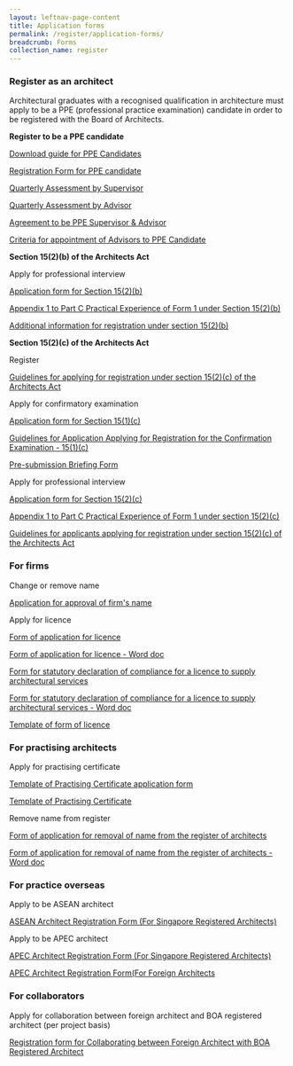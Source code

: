 ```yaml
---
layout: leftnav-page-content
title: Application forms
permalink: /register/application-forms/
breadcrumb: Forms
collection_name: register
---
```


### **Register as an architect**

Architectural graduates with a recognised qualification in architecture must apply to be a PPE (professional practice examination) candidate in order to be registered with the Board of Architects.

**Register to be a PPE candidate** 

[Download guide for PPE Candidates]({{site.baseurl}}/files/general-info.pdf)

[Registration Form for PPE candidate]({{site.baseurl}}/files/registration_ppe.pdf)

[Quarterly Assessment by Supervisor]({{site.baseurl}}/files/appendix_a_supervisor.doc)

[Quarterly Assessment by Advisor]({{site.baseurl}}/files/appendix_b_advisor.doc)

[Agreement to be PPE Supervisor & Advisor]({{site.baseurl}}/files/agreement_ppe_supervisor.pdf)

[Criteria for appointment of Advisors to PPE Candidate]({{site.baseurl}}/files/circular_on_PPE_advisor.pdf)

**Section 15(2)(b) of the Architects Act**

Apply for professional interview 

[Application form for Section 15(2)(b)]({{site.baseurl}}/files/application_15_2_b.pdf)

[Appendix 1 to Part C Practical Experience of Form 1 under Section 15(2)(b)]({{site.baseurl}}/files/application_15_2_b_appendix.pdf)

[Additional information for registration under section 15(2)(b)]({{site.baseurl}}/files/application_15_2_b_additional_info.pdf)

**Section 15(2)(c) of the Architects Act**

Register

[Guidelines for applying for registration under section 15(2)(c) of the Architects Act]({{site.baseurl}}/files/form_1_application_for_registration.pdf)

Apply for confirmatory examination

[Application form for Section 15(1)(c)]({{site.baseurl}}/files/application_15_1_c.pdf)

[Guidelines for Application Applying for Registration for the Confirmation Examination - 15(1)(c)]({{site.baseurl}}/files/Guidelines_for_Section_15(1)(c)_2019.pdf)

[Pre-submission Briefing Form]({{site.baseurl}}/files/presubmission_briefing_form.pdf)

Apply for professional interview 

[Application form for Section 15(2)(c)]({{site.baseurl}}/files/application_15_2_c.pdf)

[Appendix 1 to Part C Practical Experience of Form 1 under section 15(2)(c)]({{site.baseurl}}/files/application_15_2_c_appendix.pdf)

[Guidelines for applicants applying for registration under section 15(2)(c) of the Architects Act]({{site.baseurl}}/files/guide2c.pdf)

### **For firms**

Change or remove name

[Application for approval of firm's name]({{site.baseurl}}/files/approval_of_firm_s_name.pdf)

Apply for licence

[Form of application for licence]({{site.baseurl}}/files/form_6_application_for_a_licence.pdf)

[Form of application for licence - Word doc]({{site.baseurl}}/files/form_6_application_for_a_licence.doc)

[Form for statutory declaration of compliance for a licence to supply architectural services]({{site.baseurl}}/files/statlic.pdf)

[Form for statutory declaration of compliance for a licence to supply architectural services - Word doc]({{site.baseurl}}/files/statlic.doc)

[Template of form of licence]({{site.baseurl}}/files/licence.pdf)

### **For practising architects**

Apply for practising certificate

[Template of Practising Certificate application form]({{site.baseurl}}/files/practising_certificate_form.pdf)

[Template of Practising Certificate]({{site.baseurl}}/files/practising_certificate.pdf)

Remove name from register

[Form of application for removal of name from the register of architects]({{site.baseurl}}/files/remove.pdf)

[Form of application for removal of name from the register of architects - Word doc]({{site.baseurl}}/files/remove.doc)

### **For practice overseas**

Apply to be ASEAN architect

[ASEAN Architect Registration Form (For Singapore Registered Architects)]({{site.baseurl}}/files/ASEAN_Architect_Registration_Form_SG.pdf)

Apply to be APEC architect

[APEC Architect Registration Form (For Singapore Registered Architects)]({{site.baseurl}}/files/APEC_Architect_Application_Form_SG.pdf)

[APEC Architect Registration Form(For Foreign Architects]({{site.baseurl}}/files/APEC_architect_registration_form_foreign.pdf)

### **For collaborators**

Apply for collaboration between foreign architect and BOA registered architect (per project basis)

[Registration form for Collaborating between Foreign Architect with BOA Registered Architect]({{site.baseurl}}/files/form_collaboration.pdf)

